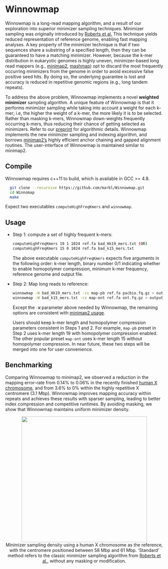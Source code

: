 Winnowmap
========================================================================

Winnowmap is a long-read mapping algorithm, and a result of our exploration into superior minimizer sampling techniques. Minimizer sampling was originally introduced by [Roberts et al.](http://www.cs.toronto.edu/~wayne/research/papers/minimizers.pdf) This technique yields reduced representation of reference genome, enabling fast mapping analyses. A key property of the minimizer technique is that if two sequences share a substring of a specified length, then they can be guaranteed to have a matching minimizer. However, because the k-mer distribution in eukaryotic genomes is highly uneven, minimizer-based long read mappers (e.g., [minimap2](https://github.com/lh3/minimap2/), [mashmap](https://github.com/marbl/MashMap)) opt to discard the most frequently occurring minimizers from the genome in order to avoid excessive false positive seed hits. By doing so, the underlying guarantee is lost and accuracy is reduced in repetitive genomic regions (e.g., long tandem repeats).

To address the above problem, Winnowmap implements a novel **weighted minimizer** sampling algorithm. A unique feature of Winnowmap is that it performs minimizer sampling while taking into account a weight for each k-mer; i.e, the higher the weight of a k-mer, the more likely it is to be selected. Rather than masking k-mers, Winnowmap down-weights frequently occurring k-mers, thus reducing their chance of getting selected as minimizers. Refer to our [preprint](https://doi.org/10.1101/2020.02.11.943241) for algorithmic details. Winnowmap implements the new minimizer sampling and indexing algorithm, and borrows [minimap2’s](https://github.com/lh3/minimap2/) highly efficient anchor chaining and gapped alignment routines. The user-interface of Winnowmap is maintained similar to minimap2.

## Compile

Winnowmap requires c++11 to build, which is available in GCC >= 4.8. 
  ```sh
	git clone --recursive https://github.com/marbl/Winnowmap.git
	cd Winnomap
	make
  ```
Expect two executables `computeHighFreqKmers` and `winnowmap`.

## Usage

* Step 1: compute a set of highly frequent k-mers:
  ```sh
  computeHighFreqKmers 19 1 1024 ref.fa bad_Hk19_mers.txt (OR)
  computeHighFreqKmers 15 0 1024 ref.fa bad_k15_mers.txt
  ```
  The above executable `computeHighFreqKmers` expects five arguments in the following order: k-mer length, binary number 0/1 indicating whether to enable homopolymer compression, minimum k-mer frequency, reference genome and output file.  

* Step 2: Map long reads to reference:
  ```sh
  winnowmap -W bad_Hk19_mers.txt -cx map-pb ref.fa pacbio.fq.gz > output.paf (OR)
  winnowmap -W bad_k15_mers.txt -cx map-ont ref.fa ont.fq.gz > output.paf
  ```
  Except the `-W` parameter above needed by Winnowmap, the remaining options are consistent with [minimap2 usage](https://github.com/lh3/minimap2/blob/master/README.md).
  
  Users should keep k-mer length and homopolymer compression parameters consistent in Steps 1 and 2. For example, `map-pb` preset in Step 2 uses k-mer length 19 with homopolymer compression enabled. The other popular preset `map-ont` uses k-mer length 15 without homopolymer compression. In near future, these two steps will be merged into one  for user convenience.

## Benchmarking

Comparing Winnowmap to minimap2, we observed a reduction in the mapping error-rate from 0.14% to 0.06% in the recently finished [human X chromosome](https://github.com/nanopore-wgs-consortium/CHM13), and from 3.6% to 0% within the highly repetitive X centromere (3.1 Mbp). Winnowmap improves mapping accuracy within repeats and achieves these results with sparser sampling, leading to better index compression and competitive runtimes. By avoiding masking, we show that Winnowmap maintains uniform minimizer density.

<p align="center">
<img src="https://1aaaa1f6-a-62cb3a1a-s-sites.googlegroups.com/site/chirgjain/readme-winnowmap-density.jpg?attachauth=ANoY7cost_TsHo3yjf_COK13C-JBDQIio-GCb_hNSAdMQ92aRqISg21pJsg5dMKD5yMalcAugwI5vkqf9Cdu3sVk-xBz-SkRMkuyWAk3vK06_LEF2ay1pNSzCxU6nUNywhTYb5li8moC-YzRMmJZt7r3KFvcI34IbD7rktjXAPn_5Jba86E19uXq2o6zjAEDmsfjrKxqAdbsnPL3bU8L4wHwsH9gyv6170wD7WFJ_8pfFjeWam0v2uY%3D&attredirects=0" width=400px"> <br>
Minimizer sampling density using a human X chromosome as the reference, with the centromere positioned between 58 Mbp and 61 Mbp. ‘Standard’ method refers to the classic minimizer sampling algorithm from <a href="http://www.cs.toronto.edu/~wayne/research/papers/minimizers.pdf">Roberts et al.</a>, without any masking or modification.
</p>
